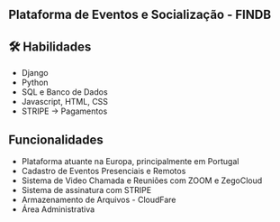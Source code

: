 ## Plataforma de Eventos e Socialização - FINDB

## 🛠 Habilidades
- Django
- Python
- SQL e Banco de Dados
- Javascript, HTML, CSS
- STRIPE -> Pagamentos

## Funcionalidades
- Plataforma atuante na Europa, principalmente em Portugal
- Cadastro de Eventos Presenciais e Remotos
- Sistema de Video Chamada e Reuniões com ZOOM e ZegoCloud
- Sistema de assinatura com STRIPE
- Armazenamento de Arquivos - CloudFare
- Área Administrativa



